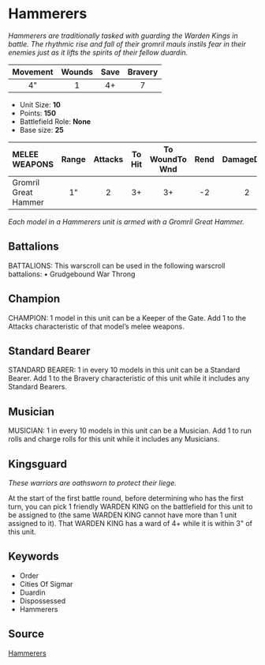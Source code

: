 # Hammerers

_Hammerers are traditionally tasked with guarding the Warden Kings in battle. The rhythmic rise and fall of their gromril mauls instils fear in their enemies just as it lifts the spirits of their fellow duardin._


| Movement | Wounds | Save | Bravery |
|:--------:|:------:|:----:|:-------:|
| 4" | 1 | 4+ | 7 |

* Unit Size: **10**
* Points: **150**
* Battlefield Role: **None**
* Base size: **25**

| MELEE WEAPONS | Range | Attacks | To Hit | To WoundTo Wnd | Rend | DamageDmg |
|:---|:--:|:--:|:--:|:--:|:--:|:--:|
| Gromril Great Hammer | 1" | 2 | 3+ | 3+ | -2 | 2 |


_Each model in a Hammerers unit is armed with a Gromril Great Hammer._

## Battalions

BATTALIONS: This warscroll can be used in the following warscroll battalions: • Grudgebound War Throng

## Champion

CHAMPION: 1 model in this unit can be a Keeper of the Gate. Add 1 to the Attacks characteristic of that model’s melee weapons.

## Standard Bearer

STANDARD BEARER: 1 in every 10 models in this unit can be a Standard Bearer. Add 1 to the Bravery characteristic of this unit while it includes any Standard Bearers.

## Musician

MUSICIAN: 1 in every 10 models in this unit can be a Musician. Add 1 to run rolls and charge rolls for this unit while it includes any Musicians.

## Kingsguard

_These warriors are oathsworn to protect their liege._

At the start of the first battle round, before determining who has the first turn, you can pick 1 friendly WARDEN KING on the battlefield for this unit to be assigned to (the same WARDEN KING cannot have more than 1 unit assigned to it). That WARDEN KING has a ward of 4+ while it is within 3" of this unit.

## Keywords

* Order
* Cities Of Sigmar
* Duardin
* Dispossessed
* Hammerers


## Source

[Hammerers](https://wahapedia.ru/aos3/factions/cities-of-sigmar/Hammerers)
